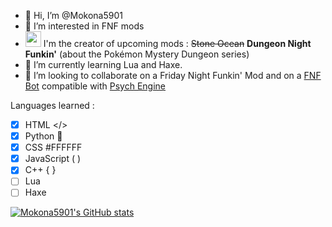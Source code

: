 - 👋 Hi, I’m @Mokona5901
- 👀 I’m interested in FNF mods
- <img src="https://static.wikia.nocookie.net/logopedia/images/a/a2/FNF_animated_logo.gif" width="25" height="25"/> I'm the creator of upcoming mods : <strike>Stone Ocean</strike> <strong>Dungeon Night Funkin'</strong> (about the Pokémon Mystery Dungeon series)
- 🌱 I’m currently learning Lua and Haxe.
- 💞️ I’m looking to collaborate on a Friday Night Funkin' Mod and on a [FNF Bot](https://github.com/Mokona5901/AutoFunkin) compatible with [Psych Engine](https://github.com/ShadowMario/FNF-PsychEngine)

Languages learned :
- [x] HTML </>
- [x] Python 🐍
- [x] CSS #FFFFFF
- [x] JavaScript ( )
- [x] C++ { }
- [ ] Lua
- [ ] Haxe

[![Mokona5901's GitHub stats](https://github-readme-stats.vercel.app/api?username=Mokona5901&theme=dracula)](https://github.com/anuraghazra/github-readme-stats)


<!---
Mokona5901/Mokona5901 is a ✨ special ✨ repository because its `README.md` (this file) appears on your GitHub profile.
You can click the Preview link to take a look at your changes.
--->
